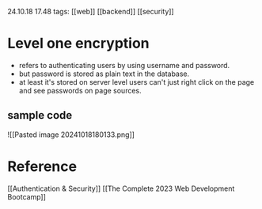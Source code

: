 24.10.18  17.48
tags: [[web]] [[backend]] [[security]] 

# Level one encryption

- refers to authenticating users by using username and password. 
- but password is stored as plain text in the database.
- at least it's stored on server level users can't just right click on the page and see passwords on page sources.

## sample code
![[Pasted image 20241018180133.png]]





# Reference
[[Authentication & Security]]
[[The Complete 2023 Web Development Bootcamp]]